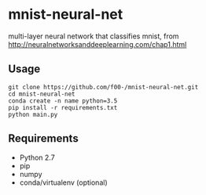 # mnist-neural-net
multi-layer neural network that classifies mnist, from 
http://neuralnetworksanddeeplearning.com/chap1.html

## Usage
```
git clone https://github.com/f00-/mnist-neural-net.git
cd mnist-neural-net
conda create -n name python=3.5
pip install -r requirements.txt
python main.py
```

## Requirements
* Python 2.7
* pip
* numpy
* conda/virtualenv (optional)

